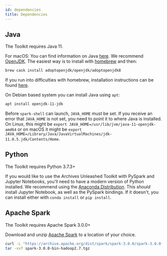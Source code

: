 ```yaml
---
id: dependencies
title: Dependencies
---
```


## Java

The Toolkit requires Java 11.

For macOS: You can find information on Java
[here](https://java.com/en/download/help/mac_install.xml). We recommend
[OpenJDK](https://adoptopenjdk.net/). The easiest way is to install
with [homebrew](https://brew.sh) and then:

```bash
brew cask install adoptopenjdk/openjdk/adoptopenjdk8
```

If you run into difficulties with homebrew, installation instructions can be
found [here](https://adoptopenjdk.net/).

On Debian based system you can install Java using `apt`:

```bash
apt install openjdk-11-jdk
```

Before `spark-shell` can launch, `JAVA_HOME` must be set. If you receive an
error that `JAVA_HOME` is not set, you need to point it to where Java is
installed. On Linux, this might be
`export JAVA_HOME=/usr/lib/jvm/java-11-openjdk-amd64` or on macOS it might be
`export JAVA_HOME=/Library/Java/JavaVirtualMachines/jdk-11.0.5.jdk/Contents/Home`.

## Python

The Toolkit requires Python 3.7.3+

If you would like to use the Archives Unleashed Toolkit with PySpark and
Jupyter Notebooks, you'll need to have a modern version of Python installed.
We recommend using the
[Anaconda Distribution](https://www.anaconda.com/distribution).
This _should_ install Jupyter Notebook, as well as the PySpark bindings. If
it doesn't, you can install either with `conda install` or `pip install`.

## Apache Spark

The Toolkit requires Apache Spark 3.0.0+

Download and unzip [Apache Spark](https://spark.apache.org) to a location of
your choice.

```bash
curl -L "https://archive.apache.org/dist/spark/spark-3.0.0/spark-3.0.0-bin-hadoop2.7.tgz" > spark-3.0.0-bin-hadoop2.7.tgz
tar -xvf spark-3.0.0-bin-hadoop2.7.tgz
```
